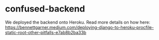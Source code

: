 # confused-backend
We deployed the backend onto Heroku. Read more details on how here:
https://bennettgarner.medium.com/deploying-django-to-heroku-procfile-static-root-other-pitfalls-e7ab8b2ba33b
